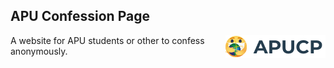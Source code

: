 ## APU Confession Page

<img src="https://github.com/JacksonTai/APU-Confession-Page/blob/master/public/img/logo.jpg" align="right"
     alt="APUCP Logo" >
A website for APU students or other to confess anonymously.
